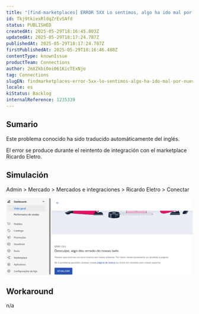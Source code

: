 ```yaml
---
title: "[find-marketplaces] ERROR 5XX Lo sentimos, algo ha ido mal por nuestra parte."
id: Tkj9tkiexRldqZrEvSAfd
status: PUBLISHED
createdAt: 2025-05-29T18:16:45.803Z
updatedAt: 2025-05-29T18:17:24.787Z
publishedAt: 2025-05-29T18:17:24.787Z
firstPublishedAt: 2025-05-29T18:16:46.480Z
contentType: knownIssue
productTeam: Connections
author: 2mXZkbi0oi061KicTExNjo
tag: Connections
slugEN: findmarketplaces-error-5xx-lo-sentimos-algo-ha-ido-mal-por-nuestra-parte
locale: es
kiStatus: Backlog
internalReference: 1235339
---
```


## Sumario

<div class="alert alert-info">
  <p>Este problema conocido ha sido traducido automáticamente del inglés.</p>
</div>


El error se produce durante el reintento de integración con el marketplace Ricardo Eletro.


##

## Simulación



Admin > Mercado > Mercados e integraciones > Ricardo Eletro > Conectar

 ![](https://raw.githubusercontent.com/vtexdocs/help-center-content/refs/heads/main/docs/es/known-issues/Connections/findmarketplaces-error-5xx-lo-sentimos-algo-ha-ido-mal-por-nuestra-parte_1.png)


##

## Workaround


n/a





